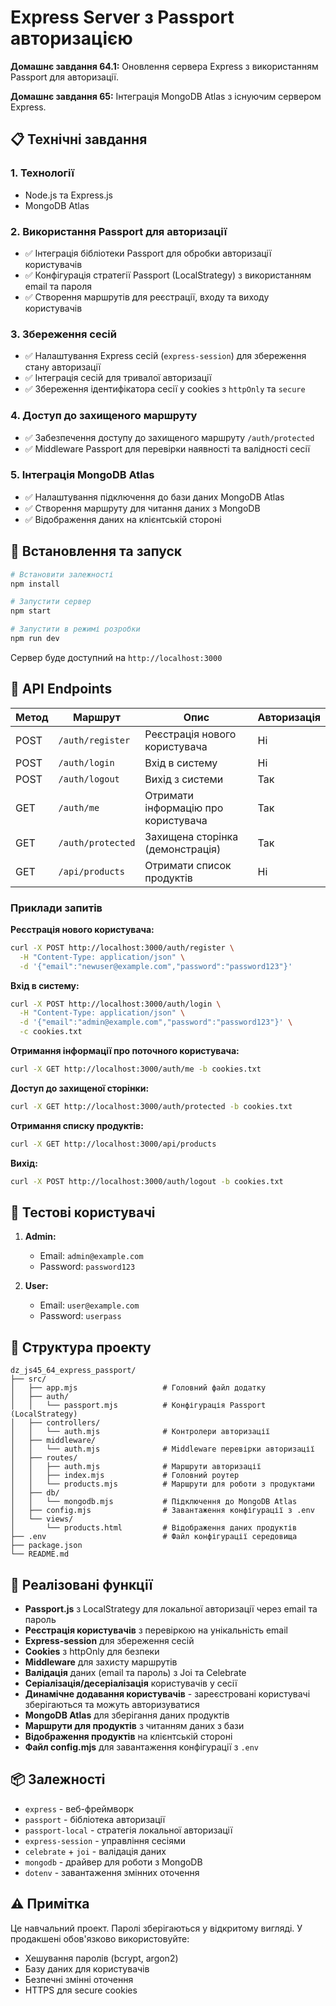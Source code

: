 # Express Server з Passport авторизацією

**Домашнє завдання 64.1:** Оновлення сервера Express з використанням Passport для авторизації.

**Домашнє завдання 65:** Інтеграція MongoDB Atlas з існуючим сервером Express.

## 📋 Технічні завдання

### 1. Технології

- Node.js та Express.js
- MongoDB Atlas

### 2. Використання Passport для авторизації

- ✅ Інтеграція бібліотеки Passport для обробки авторизації користувачів
- ✅ Конфігурація стратегії Passport (LocalStrategy) з використанням email та пароля
- ✅ Створення маршрутів для реєстрації, входу та виходу користувачів

### 3. Збереження сесій

- ✅ Налаштування Express сесій (`express-session`) для збереження стану авторизації
- ✅ Інтеграція сесій для тривалої авторизації
- ✅ Збереження ідентифікатора сесії у cookies з `httpOnly` та `secure`

### 4. Доступ до захищеного маршруту

- ✅ Забезпечення доступу до захищеного маршруту `/auth/protected`
- ✅ Middleware Passport для перевірки наявності та валідності сесії

### 5. Інтеграція MongoDB Atlas

- ✅ Налаштування підключення до бази даних MongoDB Atlas
- ✅ Створення маршруту для читання даних з MongoDB
- ✅ Відображення даних на клієнтській стороні

## 🚀 Встановлення та запуск

```bash
# Встановити залежності
npm install

# Запустити сервер
npm start

# Запустити в режимі розробки
npm run dev
```

Сервер буде доступний на `http://localhost:3000`

## 📡 API Endpoints

| Метод | Маршрут           | Опис                                | Авторизація |
| ----- | ----------------- | ----------------------------------- | ----------- |
| POST  | `/auth/register`  | Реєстрація нового користувача       | Ні          |
| POST  | `/auth/login`     | Вхід в систему                      | Ні          |
| POST  | `/auth/logout`    | Вихід з системи                     | Так         |
| GET   | `/auth/me`        | Отримати інформацію про користувача | Так         |
| GET   | `/auth/protected` | Захищена сторінка (демонстрація)    | Так         |
| GET   | `/api/products`   | Отримати список продуктів           | Ні          |

### Приклади запитів

**Реєстрація нового користувача:**

```bash
curl -X POST http://localhost:3000/auth/register \
  -H "Content-Type: application/json" \
  -d '{"email":"newuser@example.com","password":"password123"}'
```

**Вхід в систему:**

```bash
curl -X POST http://localhost:3000/auth/login \
  -H "Content-Type: application/json" \
  -d '{"email":"admin@example.com","password":"password123"}' \
  -c cookies.txt
```

**Отримання інформації про поточного користувача:**

```bash
curl -X GET http://localhost:3000/auth/me -b cookies.txt
```

**Доступ до захищеної сторінки:**

```bash
curl -X GET http://localhost:3000/auth/protected -b cookies.txt
```

**Отримання списку продуктів:**

```bash
curl -X GET http://localhost:3000/api/products
```

**Вихід:**

```bash
curl -X POST http://localhost:3000/auth/logout -b cookies.txt
```

## 👥 Тестові користувачі

1. **Admin:**

   - Email: `admin@example.com`
   - Password: `password123`

2. **User:**
   - Email: `user@example.com`
   - Password: `userpass`

## 📁 Структура проекту

```
dz_js45_64_express_passport/
├── src/
│   ├── app.mjs                   # Головний файл додатку
│   ├── auth/
│   │   └── passport.mjs          # Конфігурація Passport (LocalStrategy)
│   ├── controllers/
│   │   └── auth.mjs              # Контролери авторизації
│   ├── middleware/
│   │   └── auth.mjs              # Middleware перевірки авторизації
│   ├── routes/
│   │   ├── auth.mjs              # Маршрути авторизації
│   │   ├── index.mjs             # Головний роутер
│   │   └── products.mjs          # Маршрути для роботи з продуктами
│   ├── db/
│   │   └── mongodb.mjs           # Підключення до MongoDB Atlas
│   ├── config.mjs                # Завантаження конфігурації з .env
│   └── views/
│       └── products.html         # Відображення даних продуктів
├── .env                          # Файл конфігурації середовища
├── package.json
└── README.md
```

## 🔐 Реалізовані функції

- **Passport.js** з LocalStrategy для локальної авторизації через email та пароль
- **Реєстрація користувачів** з перевіркою на унікальність email
- **Express-session** для збереження сесій
- **Cookies** з httpOnly для безпеки
- **Middleware** для захисту маршрутів
- **Валідація** даних (email та пароль) з Joi та Celebrate
- **Серіалізація/десеріалізація** користувачів у сесії
- **Динамічне додавання користувачів** - зареєстровані користувачі зберігаються та можуть авторизуватися
- **MongoDB Atlas** для зберігання даних продуктів
- **Маршрути для продуктів** з читанням даних з бази
- **Відображення продуктів** на клієнтській стороні
- **Файл config.mjs** для завантаження конфігурації з `.env`

## 📦 Залежності

- `express` - веб-фреймворк
- `passport` - бібліотека авторизації
- `passport-local` - стратегія локальної авторизації
- `express-session` - управління сесіями
- `celebrate` + `joi` - валідація даних
- `mongodb` - драйвер для роботи з MongoDB
- `dotenv` - завантаження змінних оточення

## ⚠️ Примітка

Це навчальний проект. Паролі зберігаються у відкритому вигляді. У продакшені обов'язково використовуйте:

- Хешування паролів (bcrypt, argon2)
- Базу даних для користувачів
- Безпечні змінні оточення
- HTTPS для secure cookies
